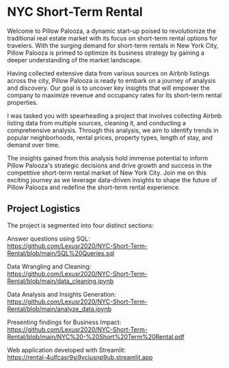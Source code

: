 # NYC Short-Term Rental

Welcome to Pillow Palooza, a dynamic start-up poised to revolutionize the traditional real estate market with its focus on short-term rental options for travelers. With the surging demand for short-term rentals in New York City, Pillow Palooza is primed to optimize its business strategy by gaining a deeper understanding of the market landscape.

Having collected extensive data from various sources on Airbnb listings across the city, Pillow Palooza is ready to embark on a journey of analysis and discovery. Our goal is to uncover key insights that will empower the company to maximize revenue and occupancy rates for its short-term rental properties.

I was tasked you with spearheading a project that involves collecting Airbnb listing data from multiple sources, cleaning it, and conducting a comprehensive analysis. Through this analysis, we aim to identify trends in popular neighborhoods, rental prices, property types, length of stay, and demand over time.

The insights gained from this analysis hold immense potential to inform Pillow Palooza's strategic decisions and drive growth and success in the competitive short-term rental market of New York City. Join me on this exciting journey as we leverage data-driven insights to shape the future of Pillow Palooza and redefine the short-term rental experience.


## Project Logistics

The project is segmented into four distinct sections:

Answer questions using SQL:                     
      https://github.com/Lexusr2020/NYC-Short-Term-Rental/blob/main/SQL%20Queries.sql

Data Wrangling and Cleaning:                    
      https://github.com/Lexusr2020/NYC-Short-Term-Rental/blob/main/data_cleaning.ipynb

Data Analysis and Insights Generation:          
      https://github.com/Lexusr2020/NYC-Short-Term-Rental/blob/main/analyze_data.ipynb

Presenting findings for Business Impact:        
      https://github.com/Lexusr2020/NYC-Short-Term-Rental/blob/main/NYC%20-%20Short%20Term%20Rental.pdf

Web application developed with Streamlit:  
https://rental-4ulfcasr9sj9vcjusnp9ub.streamlit.app




